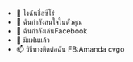- 👋 ไงฉันชื่อซีโร่
- 👀 ฉันกำลังสนใจในตัวคุณ
- 🌱 ฉันกำลังเล่นFacebook
- 💞️ มีแฟนแล้ว
- 📫 วิธีทางติดต่อฉัน FB:Amanda cvgo

<!---
Mewgk28079/Mewgk28079 is a ✨ special ✨ repository because its `README.md` (this file) appears on your GitHub profile.
You can click the Preview link to take a look at your changes.
--->

